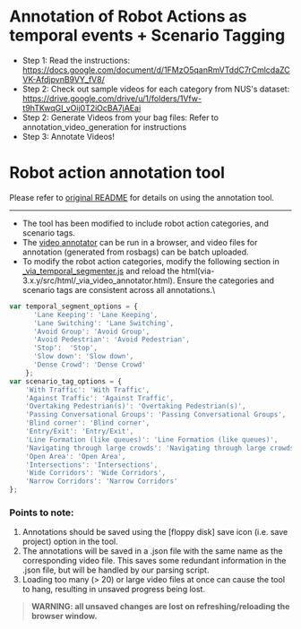 # Annotation of Robot Actions as temporal events + Scenario Tagging
- Step 1: Read the instructions: https://docs.google.com/document/d/1FMzO5qanRmVTddC7rCmlcdaZCVK-AfdjpvnB9VY_fV8/
- Step 2: Check out sample videos for each category from NUS's dataset: https://drive.google.com/drive/u/1/folders/1Vfw-t9hTKwqGI_vOij0T2iOcBA7jAEai
- Step 2: Generate Videos from your bag files: Refer to annotation_video_generation for instructions
- Step 3: Annotate Videos!

# Robot action annotation tool

Please refer to [original README](./README_original.md) for details on using the annotation tool.

___

- The tool has been modified to include robot action categories, and scenario tags.
- The [video annotator](./via-3.x.y/src/html/_via_video_annotator.html) can be run in a browser, and video files for annotation (generated from rosbags) can be batch uploaded.
- To modify the robot action categories, modify the following section in [_via_temporal_segmenter.js](./via-3.x.y/src/js/_via_temporal_segmenter.js) and reload the html(via-3.x.y/src/html/_via_video_annotator.html). Ensure the categories and scenario tags are consistent across all annotations.\\

```js
var temporal_segment_options = {
      'Lane Keeping': 'Lane Keeping',
      'Lane Switching': 'Lane Switching',
      'Avoid Group': 'Avoid Group',
      'Avoid Pedestrian': 'Avoid Pedestrian',
      'Stop':  'Stop',
      'Slow down': 'Slow down',
      'Dense Crowd': 'Dense Crowd'
    };
var scenario_tag_options = {
    'With Traffic': 'With Traffic',
    'Against Traffic': 'Against Traffic',
    'Overtaking Pedestrian(s)': 'Overtaking Pedestrian(s)',
    'Passing Conversational Groups': 'Passing Conversational Groups',
    'Blind corner': 'Blind corner',
    'Entry/Exit': 'Entry/Exit',
    'Line Formation (like queues)': 'Line Formation (like queues)',
    'Navigating through large crowds': 'Navigating through large crowds',
    'Open Area': 'Open Area',
    'Intersections': 'Intersections',
    'Wide Corridors': 'Wide Corridors',
    'Narrow Corridors': 'Narrow Corridors'
};
```

### Points to note:

1. Annotations should be saved using the [floppy disk] save icon (i.e. save project) option in the tool.
2. The annotations will be saved in a .json file with the same name as the corresponding video file. This saves some redundant information in the .json file, but will be handled by our parsing script.
3. Loading too many (> 20) or large video files at once can cause the tool to hang, resulting in unsaved progress being lost.

> **WARNING: all unsaved changes are lost on refreshing/reloading the browser window.**

